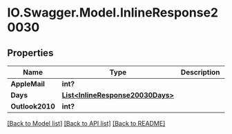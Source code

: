 # IO.Swagger.Model.InlineResponse20030
## Properties

Name | Type | Description | Notes
------------ | ------------- | ------------- | -------------
**AppleMail** | **int?** |  | [optional] 
**Days** | [**List&lt;InlineResponse20030Days&gt;**](InlineResponse20030Days.md) |  | [optional] 
**Outlook2010** | **int?** |  | [optional] 

[[Back to Model list]](../README.md#documentation-for-models) [[Back to API list]](../README.md#documentation-for-api-endpoints) [[Back to README]](../README.md)

